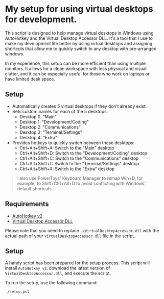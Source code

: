 # My setup for using virtual desktops for development.
This script is designed to help manage virtual desktops in Windows using AutoHotkey and the Virtual Desktop Accessor DLL. It's a tool that I use to make my development life better by using virtual desktops and assigning shortcuts that allow me to quickly switch to any desktop with pre-arranged windows.

In my experience, this setup can be more efficient than using multiple monitors. It allows for a clean workspace with less physical and visual clutter, and it can be especially useful for those who work on laptops or have limited desk space.

## Setup

- Automatically creates 5 virtual desktops if they don't already exist.
- Sets custom names for each of the 5 desktops:
    - Desktop 0: "Main"
    - Desktop 1: "Development/Coding"
    - Desktop 2: "Communications"
    - Desktop 3: "Terminal/Settings"
    - Desktop 4: "Extra"
- Provides hotkeys to quickly switch between these desktops:
    - Ctrl+Alt+Shift+A: Switch to the "Main" desktop
    - Ctrl+Alt+Shift+D: Switch to the "Development/Coding" desktop
    - Ctrl+Alt+Shift+C: Switch to the "Communications" desktop
    - Ctrl+Alt+Shift+T: Switch to the "Terminal/Settings" desktop
    - Ctrl+Alt+Shift+X: Switch to the "Extra" desktop

> I also use PowerToys' Keyboard Manager to remap Win+D, for example, to Shift+Ctrl+Alt+D to avoid conflicting with Windows' default shortcuts.

## Requirements

- [AutoHotkey v2](https://github.com/AutoHotkey/AutoHotkey)
- [Virtual Desktop Accessor DLL](https://github.com/Ciantic/VirtualDesktopAccessor)

Please note that you need to replace `.\VirtualDesktopAccessor.dll` with the actual path of your `VirtualDesktopAccessor.dll` file in the script.

## Setup

A handy script has been prepared for the setup process. This script will install `AutoHotkey v2`, download the latest version of `VirtualDesktopAccessor.dll`, and execute the script.

To run the setup, use the following command:

```cmd
./setup.ps1
```